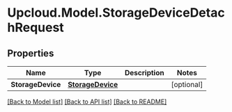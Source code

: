 # Upcloud.Model.StorageDeviceDetachRequest
## Properties

Name | Type | Description | Notes
------------ | ------------- | ------------- | -------------
**StorageDevice** | [**StorageDevice**](StorageDevice.md) |  | [optional] 

[[Back to Model list]](../README.md#documentation-for-models) [[Back to API list]](../README.md#documentation-for-api-endpoints) [[Back to README]](../README.md)

